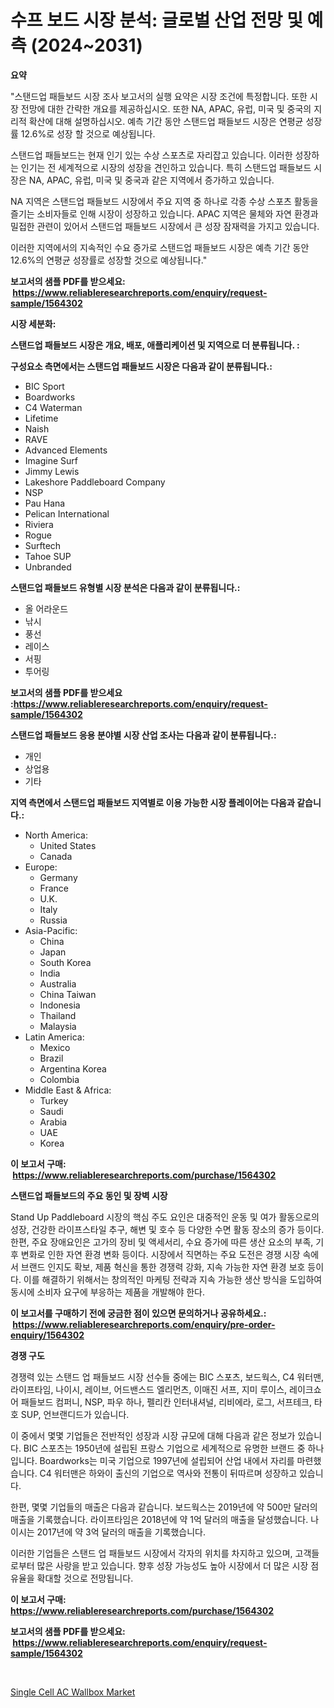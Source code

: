 <p><h1>수프 보드 시장 분석: 글로벌 산업 전망 및 예측 (2024~2031)</h1></p><p><strong>요약</strong></p>
<p><p>"스탠드업 패들보드 시장 조사 보고서의 실행 요약은 시장 조건에 특정합니다. 또한 시장 전망에 대한 간략한 개요를 제공하십시오. 또한 NA, APAC, 유럽, 미국 및 중국의 지리적 확산에 대해 설명하십시오. 예측 기간 동안 스탠드업 패들보드 시장은 연평균 성장률 12.6%로 성장 할 것으로 예상됩니다.</p><p>스탠드업 패들보드는 현재 인기 있는 수상 스포츠로 자리잡고 있습니다. 이러한 성장하는 인기는 전 세계적으로 시장의 성장을 견인하고 있습니다. 특히 스탠드업 패들보드 시장은 NA, APAC, 유럽, 미국 및 중국과 같은 지역에서 증가하고 있습니다. </p><p>NA 지역은 스탠드업 패들보드 시장에서 주요 지역 중 하나로 각종 수상 스포츠 활동을 즐기는 소비자들로 인해 시장이 성장하고 있습니다. APAC 지역은 물체와 자연 환경과 밀접한 관련이 있어서 스탠드업 패들보드 시장에서 큰 성장 잠재력을 가지고 있습니다.</p><p>이러한 지역에서의 지속적인 수요 증가로 스탠드업 패들보드 시장은 예측 기간 동안 12.6%의 연평균 성장률로 성장할 것으로 예상됩니다."</p></p>
<p><strong>보고서의 샘플 PDF를 받으세요: &nbsp;<a href="https://www.reliableresearchreports.com/enquiry/request-sample/1564302">https://www.reliableresearchreports.com/enquiry/request-sample/1564302</a></strong></p>
<p><strong>시장 세분화:</strong></p>
<p><strong> 스탠드업 패들보드 시장은 개요, 배포, 애플리케이션 및 지역으로 더 분류됩니다. :</strong></p>
<p><strong>구성요소 측면에서는 스탠드업 패들보드 시장은 다음과 같이 분류됩니다.:</strong></p>
<p><ul><li>BIC Sport</li><li>Boardworks</li><li>C4 Waterman</li><li>Lifetime</li><li>Naish</li><li>RAVE</li><li>Advanced Elements</li><li>Imagine Surf</li><li>Jimmy Lewis</li><li>Lakeshore Paddleboard Company</li><li>NSP</li><li>Pau Hana</li><li>Pelican International</li><li>Riviera</li><li>Rogue</li><li>Surftech</li><li>Tahoe SUP</li><li>Unbranded</li></ul></p>
<p><strong> 스탠드업 패들보드 유형별 시장 분석은 다음과 같이 분류됩니다.:</strong></p>
<p><ul><li>올 어라운드</li><li>낚시</li><li>풍선</li><li>레이스</li><li>서핑</li><li>투어링</li></ul></p>
<p><strong>보고서의 샘플 PDF를 받으세요 :<a href="https://www.reliableresearchreports.com/enquiry/request-sample/1564302">https://www.reliableresearchreports.com/enquiry/request-sample/1564302</a></strong></p>
<p><strong> 스탠드업 패들보드 응용 분야별 시장 산업 조사는 다음과 같이 분류됩니다.:</strong></p>
<p><ul><li>개인</li><li>상업용</li><li>기타</li></ul></p>
<p><strong>지역 측면에서 스탠드업 패들보드 지역별로 이용 가능한 시장 플레이어는 다음과 같습니다.:</strong></p>
<p><ul>
    <li>
        North America:
        <ul>
            <li>United States</li>
            <li>Canada</li>
        </ul>
    </li>
    <li>
        Europe:
        <ul>
            <li>Germany</li>
            <li>France</li>
            <li>U.K.</li>
            <li>Italy</li>
            <li>Russia</li>
        </ul>
    </li>
    <li>
        Asia-Pacific:
        <ul>
            <li>China</li>
            <li>Japan</li>
            <li>South Korea</li>
            <li>India</li>
            <li>Australia</li>
            <li>China Taiwan</li>
            <li>Indonesia</li>
            <li>Thailand</li>
            <li>Malaysia</li>
        </ul>
    </li>
    <li>
        Latin America:
        <ul>
            <li>Mexico</li>
            <li>Brazil</li>
            <li>Argentina Korea</li>
            <li>Colombia</li>
        </ul>
    </li>
    <li>
        Middle East & Africa:
        <ul>
            <li>Turkey</li>
            <li>Saudi</li>
            <li>Arabia</li>
            <li>UAE</li>
            <li>Korea</li>
        </ul>
    </li>
    </ul></p>
<p><strong>이 보고서 구매: &nbsp;<a href="https://www.reliableresearchreports.com/purchase/1564302">https://www.reliableresearchreports.com/purchase/1564302</a></strong></p>
<p><strong>스탠드업 패들보드의 주요 동인 및 장벽 시장</strong></p>
<p><p>Stand Up Paddleboard 시장의 핵심 주도 요인은 대중적인 운동 및 여가 활동으로의 성장, 건강한 라이프스타일 추구, 해변 및 호수 등 다양한 수면 활동 장소의 증가 등이다. 한편, 주요 장애요인은 고가의 장비 및 액세서리, 수요 증가에 따른 생산 요소의 부족, 기후 변화로 인한 자연 환경 변화 등이다. 시장에서 직면하는 주요 도전은 경쟁 시장 속에서 브랜드 인지도 확보, 제품 혁신을 통한 경쟁력 강화, 지속 가능한 자연 환경 보호 등이다. 이를 해결하기 위해서는 창의적인 마케팅 전략과 지속 가능한 생산 방식을 도입하여 동시에 소비자 요구에 부응하는 제품을 개발해야 한다.</p></p>
<p><strong>이 보고서를 구매하기 전에 궁금한 점이 있으면 문의하거나 공유하세요.: &nbsp;<a href="https://www.reliableresearchreports.com/enquiry/pre-order-enquiry/1564302">https://www.reliableresearchreports.com/enquiry/pre-order-enquiry/1564302</a></strong></p>
<p><strong>경쟁 구도</strong></p>
<p><p>경쟁력 있는 스탠드 업 패들보드 시장 선수들 중에는 BIC 스포츠, 보드웍스, C4 워터맨, 라이프타임, 나이시, 레이브, 어드밴스드 엘리먼츠, 이매진 서프, 지미 루이스, 레이크쇼어 패들보드 컴퍼니, NSP, 파우 하나, 펠리칸 인터내셔널, 리비에라, 로그, 서프테크, 타호 SUP, 언브랜디드가 있습니다. </p><p>이 중에서 몇몇 기업들은 전반적인 성장과 시장 규모에 대해 다음과 같은 정보가 있습니다. BIC 스포츠는 1950년에 설립된 프랑스 기업으로 세계적으로 유명한 브랜드 중 하나입니다. Boardworks는 미국 기업으로 1997년에 설립되어 산업 내에서 자리를 마련했습니다. C4 워터맨은 하와이 출신의 기업으로 역사와 전통이 뒤따르며 성장하고 있습니다. </p><p>한편, 몇몇 기업들의 매출은 다음과 같습니다. 보드웍스는 2019년에 약 500만 달러의 매출을 기록했습니다. 라이프타임은 2018년에 약 1억 달러의 매출을 달성했습니다. 나이시는 2017년에 약 3억 달러의 매출을 기록했습니다. </p><p>이러한 기업들은 스탠드 업 패들보드 시장에서 각자의 위치를 차지하고 있으며, 고객들로부터 많은 사랑을 받고 있습니다. 향후 성장 가능성도 높아 시장에서 더 많은 시장 점유율을 확대할 것으로 전망됩니다.</p></p>
<p><strong>이 보고서 구매: &nbsp; <a href="https://www.reliableresearchreports.com/purchase/1564302">https://www.reliableresearchreports.com/purchase/1564302</a></strong></p>
<p><strong>보고서의 샘플 PDF를 받으세요: &nbsp;<a href="https://www.reliableresearchreports.com/enquiry/request-sample/1564302">https://www.reliableresearchreports.com/enquiry/request-sample/1564302</a></strong><strong></strong></p>
<p>&nbsp;</p>
<p><p><a href="https://fearless-okapi-6c8.notion.site/Single-Cell-AC-Wallbox-Market-Furnish-Information-about-Market-Size-Market-Share-Market-Dynamics--22726741674e4ab49d616b0c14fe9e36">Single Cell AC Wallbox Market</a></p></p>